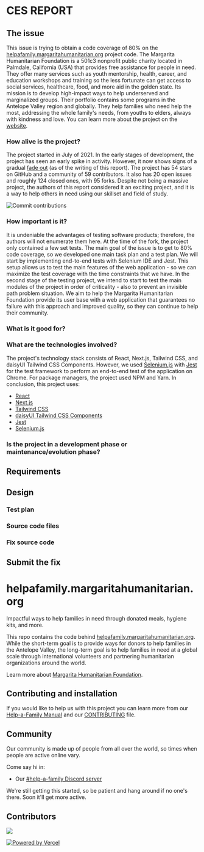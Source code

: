 # CES REPORT
## The issue

This issue is trying to obtain a code coverage of 80% on the [helpafamily.margaritahumanitarian.org](https://helpafamily.margaritahumanitarian.org/) project code. The Margarita Humanitarian Foundation is a 501c3 nonprofit public charity located in Palmdale, California (USA) that provides free assistance for people in need. They offer many services such as youth mentorship, health, career, and education workshops and training so the less fortunate can get access to social services, healthcare, food, and more aid in the golden state. Its mission is to develop high-impact ways to help underserved and marginalized groups. Their portfolio contains some programs in the Antelope Valley region and globally. They help families who need help the most, addressing the whole family's needs, from youths to elders, always with kindness and love.
You can learn more about the project on the [website](https://www.margaritahumanitarian.org/).

### How alive is the project?

The project started in July of 2021. In the early stages of development, the project has seen an early spike in activity. However, it now shows signs of a gradual [fade out](https://github.com/margaritahumanitarian/helpafamily/graphs/contributors) (as of the writing of this report). The project has 54 stars on GitHub and a community of 59 contributors. It also has 20 open issues and roughly 124 closed ones, with 95 forks. Despite not being a massive project, the authors of this report considered it an exciting project, and it is a way to help others in need using our skillset and field of study.

![Commit contributions](https://user-images.githubusercontent.com/44166746/168834968-bcd298c5-a440-40f8-ae39-92853503c1e3.png)

### How important is it?

It is undeniable the advantages of testing software products; therefore, the authors will not enumerate them here. At the time of the fork, the project only contained a few set tests. The main goal of the issue is to get to 80% code coverage, so we developed one main task plan and a test plan. We will start by implementing end-to-end tests with Selenium IDE and Jest. This setup allows us to test the main features of the web application - so we can maximize the test coverage with the time constraints that we have. In the second stage of the testing project, we intend to start to test the main modules of the project in order of criticality - also to prevent an invisible path problem situation. We aim to help the Margarita Humanitarian Foundation provide its user base with a web application that guarantees no failure with this approach and improved quality, so they can continue to help their community.

### What is it good for?
### What are the technologies involved?

The project's technology stack consists of React, Next.js, Tailwind CSS, and daisyUI Tailwind CSS Components. However, we used [Selenium.js](https://www.selenium.dev) with [Jest](https://jestjs.io) for the test framework to perform an end-to-end test of the application on Chrome. For package managers, the project used NPM and Yarn.
In conclusion, this project uses:

- [React](https://reactjs.org/)
- [Next.js](https://nextjs.org/docs/)
- [Tailwind CSS](https://tailwindcss.com/docs)
- [daisyUI Tailwind CSS Components](https://daisyui.com/)
- [Jest](https://jestjs.io)
- [Selenium.js](https://www.selenium.dev)

### Is the project in a development phase or maintenance/evolution phase?
## Requirements
## Design
### Test plan
### Source code files
### Fix source code
## Submit the fix
# helpafamily.margaritahumanitarian.org

Impactful ways to help families in need through donated meals, hygiene kits, and more.

This repo contains the code behind [helpafamily.margaritahumanitarian.org](https://helpafamily.margaritahumanitarian.org/). While the short-term goal is to provide ways for donors to help families in the Antelope Valley, the long-term goal is to help families in need at a global scale through international volunteers and partnering humanitarian organizations around the world.

Learn more about [Margarita Humanitarian Foundation](https://www.margaritahumanitarian.org/).

## Contributing and installation

If you would like to help us with this project you can learn more from our [Help-a-Family Manual](https://margaritahumanitarian.gitbook.io/help-a-family-manual/) and our [CONTRIBUTING](CONTRIBUTING.md) file.

## Community

Our community is made up of people from all over the world, so times when people
are active online vary.

Come say hi in:

- Our [#help-a-family Discord server](https://discord.gg/WsmqrcGqyE)

We're still getting this started, so be patient and hang around if no one's there.
Soon it'll get more active.



## Contributors

<a href="https://github.com/margaritahumanitarian/helpafamily/graphs/contributors">
  <img src="https://contrib.rocks/image?repo=margaritahumanitarian/helpafamily" />
</a>

[![Powered by Vercel](public/images/powered-by-vercel.svg)](https://vercel.com?utm_source=margaritahumanitarian&utm_campaign=oss)

